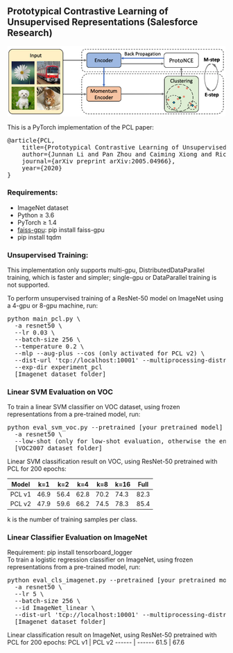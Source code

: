 ## Prototypical Contrastive Learning of Unsupervised Representations (Salesforce Research)
<img src="./img/PCL_framework.png" width="600">

This is a PyTorch implementation of the PCL paper:
<pre>
@article{PCL,
	title={Prototypical Contrastive Learning of Unsupervised Representations},
	author={Junnan Li and Pan Zhou and Caiming Xiong and Richard Socher and Steven C.H. Hoi},
	journal={arXiv preprint arXiv:2005.04966},
	year={2020}
}</pre>

### Requirements:
* ImageNet dataset
* Python ≥ 3.6
* PyTorch ≥ 1.4
* <a href="https://github.com/facebookresearch/faiss">faiss-gpu</a>: pip install faiss-gpu
* pip install tqdm

### Unsupervised Training:
This implementation only supports multi-gpu, DistributedDataParallel training, which is faster and simpler; single-gpu or DataParallel training is not supported.

To perform unsupervised training of a ResNet-50 model on ImageNet using a 4-gpu or 8-gpu machine, run: 
<pre>python main_pcl.py \ 
  -a resnet50 \ 
  --lr 0.03 \
  --batch-size 256 \
  --temperature 0.2 \
  --mlp --aug-plus --cos (only activated for PCL v2) \	
  --dist-url 'tcp://localhost:10001' --multiprocessing-distributed --world-size 1 --rank 0 \
  --exp-dir experiment_pcl
  [Imagenet dataset folder]
</pre>

### Linear SVM Evaluation on VOC
To train a linear SVM classifier on VOC dataset, using frozen representations from a pre-trained model, run:
<pre>python eval_svm_voc.py --pretrained [your pretrained model] \
  -a resnet50 \ 
  --low-shot (only for low-shot evaluation, otherwise the entire dataset is used) \
  [VOC2007 dataset folder]
</pre>

Linear SVM classification result on VOC, using ResNet-50 pretrained with PCL for 200 epochs:

Model| k=1 | k=2 | k=4 | k=8 | k=16| Full
 --- | --- | --- | --- | --- | --- | ---
PCL v1| 46.9| 56.4| 62.8| 70.2| 74.3 | 82.3
PCL v2| 47.9| 59.6| 66.2| 74.5| 78.3 | 85.4

k is the number of training samples per class.

### Linear Classifier Evaluation on ImageNet
Requirement: pip install tensorboard_logger \
To train a logistic regression classifier on ImageNet, using frozen representations from a pre-trained model, run:
<pre>python eval_cls_imagenet.py --pretrained [your pretrained model] \
  -a resnet50 \ 
  --lr 5 \
  --batch-size 256 \
  --id ImageNet_linear \ 
  --dist-url 'tcp://localhost:10001' --multiprocessing-distributed --world-size 1 --rank 0 \
  [Imagenet dataset folder]
</pre>

Linear classification result on ImageNet, using ResNet-50 pretrained with PCL for 200 epochs:
PCL v1 | PCL v2
------ | ------
  61.5 |  67.6

